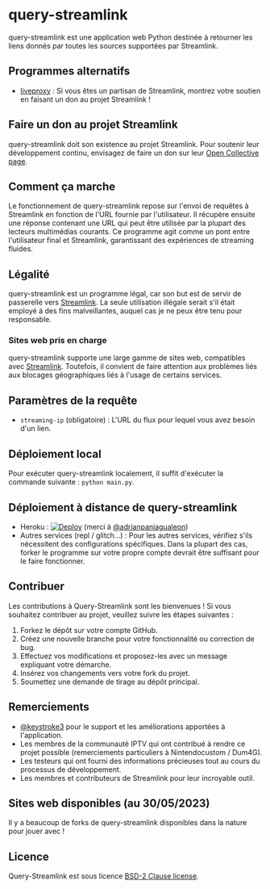 # query-streamlink
query-streamlink est une application web Python destinée à retourner les liens donnés par toutes les sources supportées par Streamlink.

## Programmes alternatifs

- [liveproxy](https://github.com/back-to/liveproxy) : Si vous êtes un partisan de Streamlink, montrez votre soutien en faisant un don au projet Streamlink !

## Faire un don au projet Streamlink

query-streamlink doit son existence au projet Streamlink. Pour soutenir leur développement continu, envisagez de faire un don sur leur [Open Collective page](https://opencollective.com/streamlink).

## Comment ça marche

Le fonctionnement de query-streamlink repose sur l'envoi de requêtes à Streamlink en fonction de l'URL fournie par l'utilisateur. Il récupère ensuite une réponse contenant une URL qui peut être utilisée par la plupart des lecteurs multimédias courants. Ce programme agit comme un pont entre l'utilisateur final et Streamlink, garantissant des expériences de streaming fluides.

## Légalité

query-streamlink est un programme légal, car son but est de servir de passerelle vers [Streamlink](https://github.com/streamlink/streamlink). La seule utilisation illégale serait s'il était employé à des fins malveillantes, auquel cas je ne peux être tenu pour responsable.

### Sites web pris en charge

query-streamlink supporte une large gamme de sites web, compatibles avec [Streamlink](https://streamlink.github.io/plugin_matrix.html). Toutefois, il convient de faire attention aux problèmes liés aux blocages géographiques liés à l'usage de certains services.

## Paramètres de la requête

- `streaming-ip` (obligatoire) : L'URL du flux pour lequel vous avez besoin d'un lien.

## Déploiement local

Pour exécuter query-streamlink localement, il suffit d'exécuter la commande suivante : `python main.py`.

## Déploiement à distance de query-streamlink

- Heroku : [![Deploy](https://www.herokucdn.com/deploy/button.svg)](https://dashboard.heroku.com/new?template=https%3A%2F%2Fgithub.com%2FBellezaEmporium%2Fquery-streamlink) (merci à [@adrianpaniagualeon](https://github.com/adrianpaniagualeon))
- Autres services (repl / glitch...) : Pour les autres services, vérifiez s'ils nécessitent des configurations spécifiques. Dans la plupart des cas, forker le programme sur votre propre compte devrait être suffisant pour le faire fonctionner.

## Contribuer

Les contributions à Query-Streamlink sont les bienvenues ! Si vous souhaitez contribuer au projet, veuillez suivre les étapes suivantes :

1. Forkez le dépôt sur votre compte GitHub.
2. Créez une nouvelle branche pour votre fonctionnalité ou correction de bug.
3. Effectuez vos modifications et proposez-les avec un message expliquant votre démarche.
4. Insérez vos changements vers votre fork du projet.
5. Soumettez une demande de tirage au dépôt principal.

## Remerciements

- [@keystroke3](https://github.com/keystroke3) pour le support et les améliorations apportées à l'application.
- Les membres de la communauté IPTV qui ont contribué à rendre ce projet possible (remerciements particuliers à Nintendocustom / Dum4G).
- Les testeurs qui ont fourni des informations précieuses tout au cours du processus de développement.
- Les membres et contributeurs de Streamlink pour leur incroyable outil.

## Sites web disponibles (au 30/05/2023)

Il y a beaucoup de forks de query-streamlink disponibles dans la nature pour jouer avec !

## Licence

Query-Streamlink est sous licence [BSD-2 Clause license](./LICENSE).
